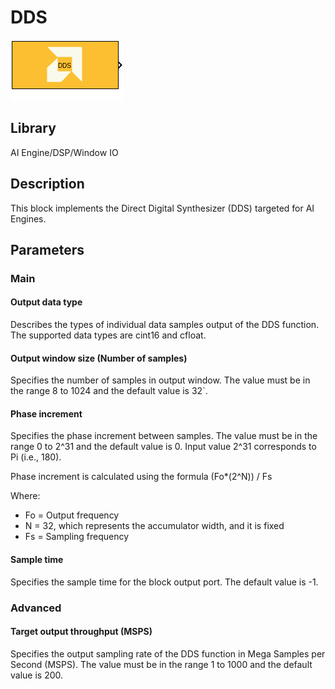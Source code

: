 # DDS

  
![](./Images/block.png)  

## Library

AI Engine/DSP/Window IO

## Description

This block implements the Direct Digital Synthesizer (DDS) targeted for
AI Engines.

## Parameters

### Main  
#### Output data type  
Describes the types of individual data samples output of the DDS
function. The supported data types are cint16 and cfloat.

#### Output window size (Number of samples)  
Specifies the number of samples in output window. The value must be in
the range 8 to 1024 and the default value is 32`.

#### Phase increment  
Specifies the phase increment between samples. The value must be in the
range 0 to 2^31 and the default value is 0. Input value 2^31
corresponds to Pi (i.e., 180).

  Phase increment is calculated using the formula (Fo\*(2^N)) / Fs

  Where:
  - Fo = Output frequency
  - N = 32, which represents the accumulator width, and it is fixed
  - Fs = Sampling frequency

#### Sample time  
Specifies the sample time for the block output port. The default value
is -1.

### Advanced  
#### Target output throughput (MSPS)  
Specifies the output sampling rate of the DDS function in Mega Samples
per Second (MSPS). The value must be in the range 1 to 1000 and the
default value is 200.
